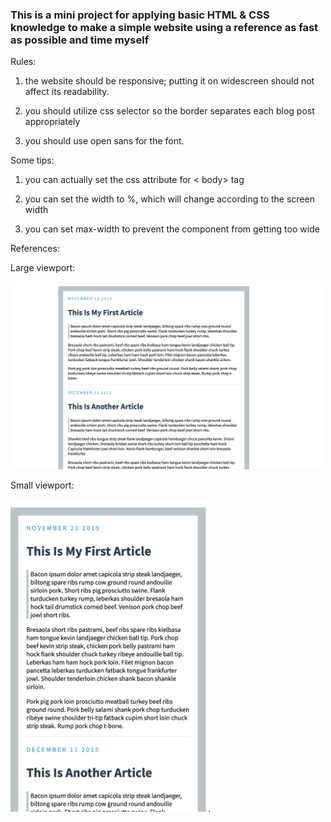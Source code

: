 ### This is a mini project for applying basic HTML & CSS knowledge to make a simple website using a reference as fast as possible and time myself

Rules:

1. the website should be responsive; putting it on widescreen should not 
affect its readability.

2. you should utilize css selector so the border separates each blog post 
appropriately

3. you should use open sans for the font.

Some tips:

1. you can actually set the css attribute for < body> tag

2. you can set the width to %, which will change according to the screen width

3. you can set max-width to prevent the component from getting too wide

References:

Large viewport:

<img src="img/reference1.png" width="500"> 

Small viewport:

<img src="img/reference2.png" height="500">
